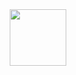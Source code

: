 <div id="header" align="center">
  <img src="[https://media0.giphy.com/media/v1.Y2lkPTc5MGI3NjExdzZqODJudWZzdDM3NnY5cHBwODRtYTMzNXEzMTh0OXNyZ3JrZDFpNiZlcD12MV9pbnRlcm5hbF9naWZfYnlfaWQmY3Q9Zw/fV0oSDsZ4UgdW/giphy.gif]" width="100"/>
</div>
